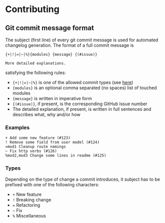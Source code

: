 # Contributing

## Git commit message format

The subject (first line) of every git commit message is used for automated changelog generation. The format of a full commit message is

```
{+|!|=|~|%}{modules} {message} {(#issue)}

More detailed explanations.
```

satisfying the following rules:

* `{+|!|=|~|%}` is one of the allowed commit types (see [here](#types))
* `{modules}` is an optional comma separated (no spaces) list of touched modules
* `{message}` is written in imperative form
* `{(#issue)}`, if present, is the corresponding GitHub issue number
* The detailed explanation, if present, is written in full sentences and describes what, why and/or how

### Examples

```
+ Add some new feature (#123)
! Remove some field from user model (#124)
=mod1 Cleanup route namings
~ Fix http verbs (#126)
%mod2,mod3 Change some lines in readme (#125)
```

### Types

Depending on the type of change a commit introduces, it subject has to be prefixed with one of the following characters:

* `+` New feature
* `!` Breaking change
* `=` Refactoring
* `~` Fix
* `%` Miscellaneous
